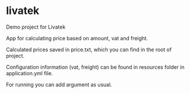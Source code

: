 # livatek
Demo project for Livatek

App for calculating price based on amount, vat and freight. 

Calculated prices saved in price.txt, which you can find in the root of project. 

Configuration information (vat, freight) can be found in resources folder in application.yml file. 

For running you can add argument as usual. 
